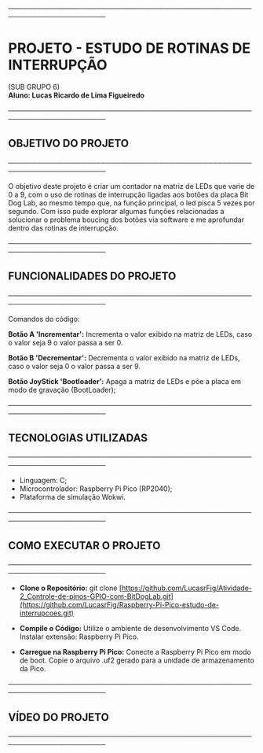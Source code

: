 ──────────────────────────────────────────────────────────────────────  
# PROJETO - ESTUDO DE ROTINAS DE INTERRUPÇÃO
(SUB GRUPO 6)  
**Aluno: Lucas Ricardo de Lima Figueiredo** 

──────────────────────────────────────────────────────────────────────  
## OBJETIVO DO PROJETO  
──────────────────────────────────────────────────────────────────────  

O objetivo deste projeto é criar um contador na matriz de LEDs que varie de 0 a 9, com o uso de rotinas de interrupção ligadas aos botões da placa Bit Dog Lab, ao mesmo tempo que, na função principal, o led pisca 5 vezes por segundo. Com isso pude explorar algumas funções relacionadas a solucionar o problema boucing dos botões via software e me aprofundar dentro das rotinas de interrupção.

──────────────────────────────────────────────────────────────────────  
## FUNCIONALIDADES DO PROJETO  
──────────────────────────────────────────────────────────────────────  

Comandos do código:

**Botão A 'Incrementar':** Incrementa o valor exibido na matriz de LEDs, caso o valor seja 9 o valor passa a ser 0.

**Botão B 'Decrementar':** Decrementa o valor exibido na matriz de LEDs, caso o valor seja 0 o valor passa a ser 9.

**Botão JoyStick 'Bootloader':** Apaga a matriz de LEDs e põe a placa em modo de gravação (BootLoader);

──────────────────────────────────────────────────────────────────────  
## TECNOLOGIAS UTILIZADAS  
──────────────────────────────────────────────────────────────────────  
- Linguagem: C;
- Microcontrolador: Raspberry Pi Pico (RP2040);
- Plataforma de simulação Wokwi.

──────────────────────────────────────────────────────────────────────  
## COMO EXECUTAR O PROJETO
──────────────────────────────────────────────────────────────────────  
- **Clone o Repositório:**
  git clone [https://github.com/LucasrFig/Atividade-2_Controle-de-pinos-GPIO-com-BitDogLab.git](https://github.com/LucasrFig/Raspberry-Pi-Pico-estudo-de-interrupcoes.git)
  
- **Compile o Código:**
  Utilize o ambiente de desenvolvimento VS Code. 
  Instalar extensão: Raspberry Pi Pico.

- **Carregue na Raspberry Pi Pico:**
  Conecte a Raspberry Pi Pico em modo de boot.
  Copie o arquivo .uf2 gerado para a unidade de armazenamento da Pico.

──────────────────────────────────────────────────────────────────────  
## VÍDEO DO PROJETO  
────────────────────────────────────────────────────────────────────── 
